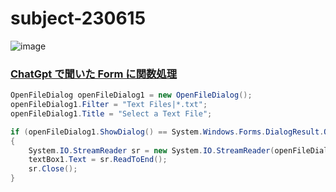 # subject-230615

![image](https://github.com/winofsql/subject-230615/assets/1501327/e5b9107a-7202-4e15-8961-d334739796ef)



### [ChatGpt で聞いた Form に関数処理](https://chat.openai.com/share/00494f66-40f7-4a02-984b-cfb64e612308)

```cs
OpenFileDialog openFileDialog1 = new OpenFileDialog();
openFileDialog1.Filter = "Text Files|*.txt";
openFileDialog1.Title = "Select a Text File";

if (openFileDialog1.ShowDialog() == System.Windows.Forms.DialogResult.OK)
{
    System.IO.StreamReader sr = new System.IO.StreamReader(openFileDialog1.FileName);
    textBox1.Text = sr.ReadToEnd();
    sr.Close();
}
```
